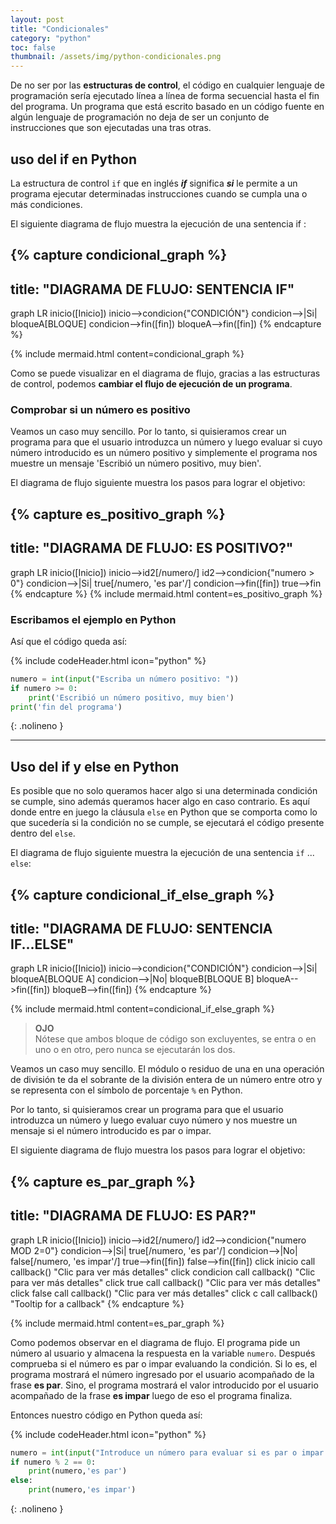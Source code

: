 ```yaml
---
layout: post
title: "Condicionales"
category: "python"
toc: false
thumbnail: /assets/img/python-condicionales.png
---
```


<script>
  function callback(nodo) {
  	if (nodo === 'condicion') {
  		const message = `En primer lugar se evalúa la condición ¿Cuándo es par un número? La respuesta es simple: cuando es divisible por 2 y el resto (módulo) es cero.`
	    Swal.fire({
	    	title: 'Explicación',
	    	text: message,
        animation: false,
	    	customClass: {
	    		popup: 'border border-secondary',
	    		htmlContainer: 'text-secondary'
	    	}
	    });
  	} else if (nodo === 'inicio') {
  		const message = `Inicia el programa y en el siguiente paso solicitará al usuario que ingrese un número.`
	    Swal.fire({
	    	title: 'Explicación',
	    	text: message,
	    	customClass: {
	    		popup: 'border border-secondary',
	    		htmlContainer: 'text-secondary'
	    	}
	    });
  	} else if (nodo === 'true' || nodo === 'false'){
  		const isEven = nodo === 'true' ? 'Es par' : 'Es impar'
  		const message = `Si la condición es ${nodo}, mostrará el valor ingresado junto a la frase '${isEven}' y luego finaliza el programa.`
	    Swal.fire({
	    	title: 'Explicación',
	    	text: message,
	    	customClass: {
	    		popup: 'border border-secondary',
	    		htmlContainer: 'text-secondary'
	    	}
	    });
  	}
  };
</script>


De no ser por las **estructuras de control**, el código en cualquier lenguaje de programación sería ejecutado línea a línea de forma secuencial hasta el fin del programa. Un programa que está escrito basado en un código fuente en algún lenguaje de programación no deja de ser un conjunto de instrucciones que son ejecutadas una tras otras.


## uso del if en Python

La estructura de control `if` que en inglés ***if*** significa ***si*** le permite a un programa ejecutar determinadas instrucciones cuando se cumpla una o más condiciones.

El siguiente diagrama de flujo  muestra la ejecución de una sentencia if :

{% capture condicional_graph %}
---
title: "DIAGRAMA DE FLUJO: SENTENCIA IF"
---
graph LR
  inicio([Inicio])
  inicio--&gt;condicion{"CONDICIÓN"}
  condicion--&gt;|Si| bloqueA[BLOQUE]
  condicion--&gt;fin([fin])
  bloqueA--&gt;fin([fin])
{% endcapture %}

{% include mermaid.html content=condicional_graph %}

Como se puede visualizar en el diagrama de flujo, gracias a las estructuras de control, podemos **cambiar el flujo de ejecución de un programa**.

### Comprobar si un número es positivo

Veamos un caso muy sencillo. Por lo tanto, si quisieramos crear un programa para que el usuario introduzca un número y luego evaluar si cuyo número introducido es un número positivo y simplemente el programa nos muestre un mensaje 'Escribió un número positivo, muy bien'.

El diagrama de flujo siguiente muestra los pasos para lograr el objetivo:

{% capture es_positivo_graph %}
---
title: "DIAGRAMA DE FLUJO: ES POSITIVO?"
---
graph LR
  inicio([Inicio])
  inicio--&gt;id2[/numero/]
  id2--&gt;condicion{"numero > 0"}
  condicion--&gt;|Si| true[/numero, 'es par'/]
  condicion--&gt;fin([fin])
  true--&gt;fin
{% endcapture %}
{% include mermaid.html content=es_positivo_graph %}

### Escribamos el ejemplo en Python

Así que el código queda así:

{% include codeHeader.html icon="python" %}
```py
numero = int(input("Escriba un número positivo: "))
if numero >= 0:
	print('Escribió un número positivo, muy bien')
print('fin del programa')
```
{: .nolineno }

---

## Uso del if y else en Python

Es posible que no solo queramos hacer algo si una determinada condición se cumple, sino además queramos hacer algo en caso contrario. Es aquí donde entre en juego la cláusula `else` en Python que se comporta como lo que sucedería si la condición no se cumple, se ejecutará el código presente dentro del `else`.

El diagrama de flujo siguiente muestra la ejecución de una sentencia `if` ... `else`:

{% capture condicional_if_else_graph %}
---
title: "DIAGRAMA DE FLUJO: SENTENCIA IF...ELSE"
---
graph LR
  inicio([Inicio])
  inicio--&gt;condicion{"CONDICIÓN"}
  condicion--&gt;|Si| bloqueA[BLOQUE A]
  condicion--&gt;|No| bloqueB[BLOQUE B]
  bloqueA--&gt;fin([fin])
  bloqueB--&gt;fin([fin])
{% endcapture %}

{% include mermaid.html content=condicional_if_else_graph %}

> **OJO**<br>Nótese que ambos bloque de código son excluyentes, se entra o en uno o en otro, pero nunca se ejecutarán los dos.

Veamos un caso muy sencillo. El módulo o residuo de una en una operación de división te da el sobrante de la división entera de un número entre otro y se representa con el símbolo de porcentaje `%` en Python.

Por lo tanto, si quisieramos crear un programa para que el usuario introduzca un número y luego evaluar cuyo número y nos muestre un mensaje si el número introducido es par o impar.

El siguiente diagrama de flujo muestra los pasos para lograr el objetivo:

{% capture es_par_graph %}
---
title: "DIAGRAMA DE FLUJO: ES PAR?"
---
graph LR
  inicio([Inicio])
  inicio--&gt;id2[/numero/]
  id2--&gt;condicion{"numero MOD 2=0"}
  condicion--&gt;|Si| true[/numero, 'es par'/]
  condicion--&gt;|No| false[/numero, 'es impar'/]
  true--&gt;fin([fin])
  false--&gt;fin([fin])
  click inicio call callback() "Clic para ver más detalles"
  click condicion call callback() "Clic para ver más detalles"
  click true call callback() "Clic para ver más detalles"
  click false call callback() "Clic para ver más detalles"
  click c call callback() "Tooltip for a callback"
{% endcapture %}

{% include mermaid.html content=es_par_graph %}

Como podemos observar en el diagrama de flujo. El programa pide un número al usuario y almacena la respuesta en la variable `numero`. Después comprueba si el número es par o impar evaluando la condición. Si lo es, el programa mostrará el número ingresado por el usuario acompañado de la frase **es par**. Sino, el programa mostrará el valor introducido por el usuario acompañado de la frase **es impar** luego de eso el programa finaliza. 


Entonces nuestro código en Python queda así:

{% include codeHeader.html icon="python" %}
```py
numero = int(input("Introduce un número para evaluar si es par o impar: "))
if numero % 2 == 0:
	print(numero,'es par')
else:
	print(numero,'es impar')
```
{: .nolineno }

